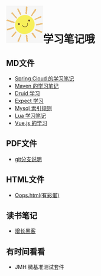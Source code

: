 # <img src="./img/logo.jpg" width = "100" height = "100" alt="标题图" />学习笔记哦

MD文件
---

* [Spring Cloud 的学习笔记](./md/SpringCloud学习笔记.md)
* [Maven 的学习笔记](./md/maven学习笔记.md)
* [Druid 学习](./md/Druid学习.md) 
* [Expect 学习](./md/expect学习.md)
* [Mysql 索引规则](./md/Mysql索引规则.md)
* [Lua 学习笔记](./md/Lua学习笔记.md)
* [Vue.js 的学习](./md/vue_js.md)

PDF文件
---

* [git分支说明](./pdf/git分支说明.pdf)

HTML文件
---

* [Oops.html(有彩蛋)](./oops.html)

读书笔记
---

* [增长黑客](./doc/20200512.md)

有时间看看
---

* JMH 微基准测试套件